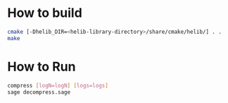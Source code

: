 # How to build
```bash
cmake [-Dhelib_DIR=<helib-library-directory>/share/cmake/helib/] . .
make
```

# How to Run
```bash
compress [logN=logN] [logs=logs]
sage decompress.sage
```
